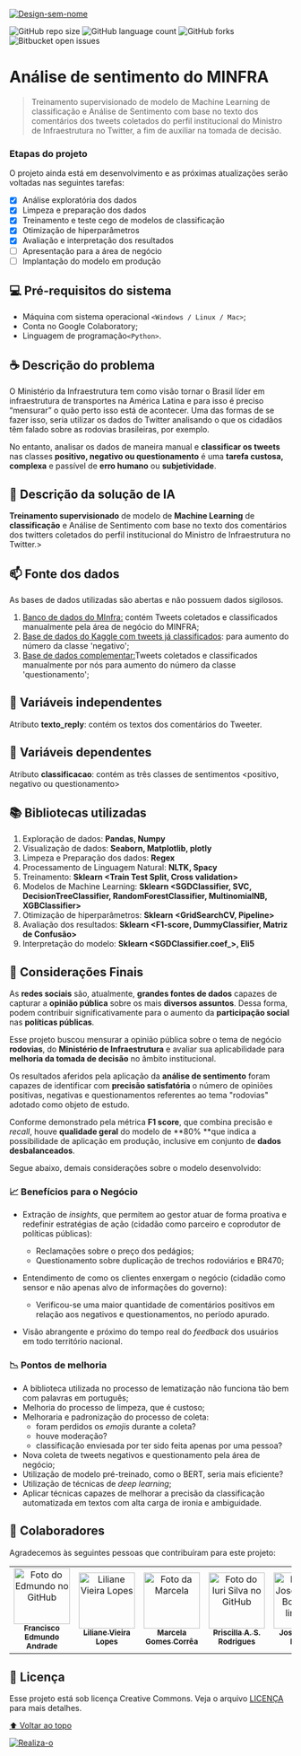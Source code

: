 
<a href="https://ibb.co/CspPFFd"><img src="https://i.ibb.co/KzcKHHZ/Design-sem-nome.png" alt="Design-sem-nome" border="0"></a>

<!---Esses são exemplos. Veja https://shields.io para outras pessoas ou para personalizar este conjunto de escudos. Você pode querer incluir dependências, status do projeto e informações de licença aqui--->

![GitHub repo size](https://img.shields.io/github/repo-size/iuricode/README-template?style=for-the-badge)
![GitHub language count](https://img.shields.io/github/languages/count/iuricode/README-template?style=for-the-badge)
![GitHub forks](https://img.shields.io/github/forks/iuricode/README-template?style=for-the-badge)
![Bitbucket open issues](https://img.shields.io/bitbucket/issues/iuricode/README-template?style=for-the-badge)


# Análise de sentimento do MINFRA

> Treinamento supervisionado de modelo de Machine Learning de classificação e Análise de Sentimento com base no texto dos comentários dos tweets coletados  do perfil institucional do Ministro de Infraestrutura no Twitter, a fim de auxiliar na tomada de decisão.


### Etapas do projeto

O projeto ainda está em desenvolvimento e as próximas atualizações serão voltadas nas seguintes tarefas:

- [x] Análise exploratória dos dados
- [x] Limpeza e preparação dos dados 
- [x] Treinamento e teste cego de modelos de classificação
- [x] Otimização de hiperparâmetros
- [x] Avaliação e interpretação dos resultados
- [ ] Apresentação para a área de negócio
- [ ] Implantação do modelo em produção

## 💻 Pré-requisitos do sistema

<!---Estes são apenas requisitos de exemplo. Adicionar, duplicar ou remover conforme necessário--->
* Máquina com sistema operacional `<Windows / Linux / Mac>`;
* Conta no Google Colaboratory;
* Linguagem de programação`<Python>`.

## ☕ Descrição do problema

O Ministério da Infraestrutura tem como visão tornar o Brasil líder em infraestrutura de transportes na América Latina e para isso é preciso “mensurar” o quão perto isso está de acontecer. Uma das formas de se fazer isso, seria utilizar os dados do Twitter analisando o que os cidadãos têm falado sobre as rodovias brasileiras, por exemplo. 

No entanto, analisar os dados de maneira manual e **classificar os tweets** nas classes **positivo, negativo ou questionamento** é uma **tarefa custosa, complexa** e passível de **erro humano** ou **subjetividade**.


## 🚀 Descrição da solução de IA

**Treinamento supervisionado** de modelo de **Machine Learning** de **classificação** e Análise de Sentimento com base no texto dos comentários dos twitters coletados  do perfil institucional do Ministro de Infraestrutura no Twitter.>


## 📫 Fonte dos dados
As bases de dados utilizadas são abertas e não possuem dados sigilosos. 

1.   [Banco de dados do MInfra:](https://github.com/marcelagomescorrea/analise_sentimento_minfra/blob/main/dados/replies_classificadas_minfra.csv) contém Tweets coletados e classificados manualmente pela área de negócio do MINFRA;
2.   [Base de dados do Kaggle com tweets já classificados](https://www.kaggle.com/augustop/portuguese-tweets-for-sentiment-analysis): para aumento do número da classe 'negativo';
3.   [Base de dados complementar:](https://github.com/marcelagomescorrea/analise_sentimento_minfra/blob/main/dados/replies_classificadas_plus.csv)Tweets coletados e classificados manualmente por nós para aumento do número da classe 'questionamento';


## :game_die: Variáveis independentes
Atributo **texto_reply**: contém os textos dos comentários do Tweeter.


## :dart: Variáveis dependentes
Atributo **classificacao**: contém as três classes de sentimentos <positivo, negativo ou questionamento>

## :books: Bibliotecas utilizadas
1. Exploração de dados: **Pandas, Numpy**
2. Visualização de dados: **Seaborn, Matplotlib, plotly**
3. Limpeza e Preparação dos dados: **Regex**
4. Processamento de Linguagem Natural: **NLTK, Spacy**
5. Treinamento: **Sklearn <Train Test Split, Cross validation>**
6. Modelos de Machine Learning: **Sklearn <SGDClassifier, SVC, DecisionTreeClassifier, RandomForestClassifier, MultinomialNB, XGBClassifier>**
7. Otimização de hiperparâmetros: **Sklearn <GridSearchCV, Pipeline>**
8. Avaliação dos resultados: **Sklearn <F1-score, DummyClassifier, Matriz de Confusão>**
9. Interpretação do modelo: **Sklearn <SGDClassifier.coef_>, Eli5**

## :raised_hands: Considerações Finais 
As **redes sociais** são, atualmente, **grandes fontes de dados** capazes de capturar a **opinião pública** sobre os mais **diversos assuntos**. Dessa forma, podem contribuir significativamente para o aumento da **participação social** nas **políticas públicas**.

Esse projeto buscou mensurar a opinião pública sobre o tema de negócio  **rodovias**, do **Ministério de Infraestrutura** e avaliar sua aplicabilidade para **melhoria da tomada de decisão** no âmbito institucional. 

Os resultados aferidos pela aplicação da **análise de sentimento** foram capazes de identificar com **precisão satisfatória** o número de opiniões positivas, negativas e questionamentos referentes ao tema "rodovias" adotado como objeto de estudo.

Conforme demonstrado pela métrica **F1 score**, que combina precisão e *recall*, houve **qualidade geral** do modelo de **80% **que indica a possibilidade de aplicação em produção, inclusive em conjunto de **dados desbalanceados**.

Segue abaixo, demais considerações sobre o modelo desenvolvido:

### :chart_with_upwards_trend: **Benefícios para o Negócio**


*    Extração de *insights*, que permitem ao gestor atuar de forma proativa e redefinir estratégias de ação (cidadão como parceiro e coprodutor de políticas públicas):
       - Reclamações sobre o preço dos pedágios;
       - Questionamento sobre duplicação de trechos rodoviários e BR470;
      
*   Entendimento de como os clientes enxergam o negócio (cidadão como sensor e não apenas alvo de informações do governo):
      - Verificou-se uma maior quantidade de comentários positivos em relação aos negativos e questionamentos, no período apurado. 

*   Visão abrangente e próximo do tempo real do *feedback* dos usuários em todo território nacional.


### :chart_with_downwards_trend: **Pontos de melhoria**

*   A biblioteca utilizada no processo de lematização não funciona tão bem com palavras em português;
*   Melhoria do processo de limpeza, que é custoso;
*   Melhoraria e padronização do processo de coleta:
    - foram perdidos os *emojis* durante a coleta?
    - houve moderação?
    - classificação enviesada por ter sido feita apenas por uma pessoa?
*   Nova coleta de tweets negativos e questionamento pela área de negócio;
*   Utilização de modelo pré-treinado, como o BERT, seria mais eficiente?
*   Utilização de técnicas de *deep learning*;
*   Aplicar técnicas capazes de melhorar a precisão da classificação automatizada em textos com alta carga de ironia e ambiguidade. 

## 🤝 Colaboradores

Agradecemos às seguintes pessoas que contribuíram para este projeto:

<table>
  <tr>
    <td align="center">
      <a href="#">
        <img src="https://media-exp1.licdn.com/dms/image/C5603AQFj0jsCGywiOg/profile-displayphoto-shrink_800_800/0/1516350646007?e=1645056000&v=beta&t=Y8a5qAi_LOnTUJgehh6PQ-HxXgYfolcCBdewhec0sf0" width="100px;" alt="Foto do Edmundo no GitHub"/><br>
        <sub>
          <b>Francisco Edmundo Andrade</b>
        </sub>
      </a>
    </td>
    <td align="center">
      <a href="#">
        <img src="https://media-exp1.licdn.com/dms/image/C4E03AQGzjEUjiIvC8g/profile-displayphoto-shrink_800_800/0/1637205640390?e=1645056000&v=beta&t=KGobfhdsFnnCbUWH9u7m02IVpc2SNd6OGWqXH0-C2sw" width="100px;" alt="Liliane Vieira Lopes"/><br>
        <sub>
          <b>Liliane Vieira Lopes</b>
        </sub>
      </a>
    </td>
    <td align="center">
      <a href="#">
        <img src="https://media-exp1.licdn.com/dms/image/C5603AQF7135aqFs7ag/profile-displayphoto-shrink_800_800/0/1517602492222?e=1645056000&v=beta&t=0nN7RJNov3ZVdy3h-JOUf9Hb06z2H8vUhsM_QeJGFec" width="100px;" alt="Foto da Marcela"/><br>
        <sub>
          <b>Marcela Gomes Corrêa</b>
        </sub>
      </a>
    </td>
    <td align="center">
      <a href="#">
        <img src="https://scontent.fbsb3-1.fna.fbcdn.net/v/t31.18172-8/340515_10150313675155895_948037750_o.jpg?_nc_cat=103&ccb=1-5&_nc_sid=174925&_nc_eui2=AeEZ2wUYSl6Hh4-GjqfW5mKaOqSqyuq0G5A6pKrK6rQbkAFDlMQg0AU3hvw1bTwe7RMNkVSRrGfRwchUpKjNn5Ph&_nc_ohc=DCVeWz8fF64AX-9aSsA&_nc_ht=scontent.fbsb3-1.fna&oh=00_AT_6bzsGquJ5-q7R8IXtVtS0cI0kdO7MdqrtbCuFWajg9A&oe=61DDE495" width="100px;" alt="Foto do Iuri Silva no GitHub"/><br>
        <sub>
          <b>Priscilla A. S. Rodrigues</b>
        </sub>
      </a>
    </td>
    <td align="center">
      <a href="#">
        <img src="https://media-exp1.licdn.com/dms/image/C4E03AQFbvlQwbdb4Kw/profile-displayphoto-shrink_800_800/0/1516338237063?e=1645056000&v=beta&t=fspFF5TSjafN5DNrVJyI5R2uHz7uwSN5msITPTZUrV8" width="100px;" alt="Foto do Jose Renato Borelli no linkedin"/><br>
        <sub>
          <b>Jose Renato Borelli</b>
        </sub>
      </a>
    </td>
  </tr>
</table>



## 📝 Licença

Esse projeto está sob licença Creative Commons. Veja o arquivo [LICENÇA](LICENSE.md) para mais detalhes.


[⬆ Voltar ao topo](#nome-do-projeto)<br>

<a href="https://ibb.co/6wwFdfR"><img src="https://i.ibb.co/g99JnBM/Realiza-o.png" alt="Realiza-o" border="0"></a>



